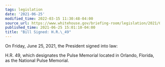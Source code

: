 ```yaml
---
tags: legislation
date: '2021-06-25'
modified_time: 2022-03-15 11:30:48-04:00
source_url: https://www.whitehouse.gov/briefing-room/legislation/2021/06/25/bill-signed-h-r-49/
published_time: 2021-06-25 15:01:10-04:00
title: "Bill Signed: H.R.\_49"
---
```

 
On Friday, June 25, 2021, the President signed into law:  
  
H.R. 49, which designates the Pulse Memorial located in Orlando,
Florida, as the National Pulse Memorial.
